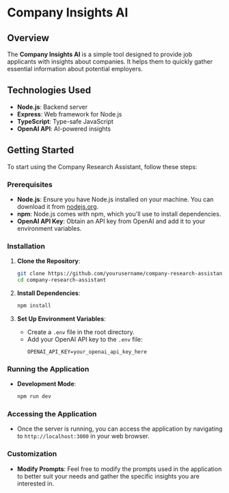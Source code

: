 # Company Insights AI

## Overview

The **Company Insights AI** is a simple tool designed to provide job applicants with insights about companies. It helps them to quickly gather essential information about potential employers.

## Technologies Used

- **Node.js**: Backend server
- **Express**: Web framework for Node.js
- **TypeScript**: Type-safe JavaScript
- **OpenAI API**: AI-powered insights

## Getting Started

To start using the Company Research Assistant, follow these steps:

### Prerequisites

- **Node.js**: Ensure you have Node.js installed on your machine. You can download it from [nodejs.org](https://nodejs.org/).
- **npm**: Node.js comes with npm, which you'll use to install dependencies.
- **OpenAI API Key**: Obtain an API key from OpenAI and add it to your environment variables.

### Installation

1. **Clone the Repository**:

   ```bash
   git clone https://github.com/yourusername/company-research-assistant.git
   cd company-research-assistant
   ```

2. **Install Dependencies**:

   ```bash
   npm install
   ```

3. **Set Up Environment Variables**:
   - Create a `.env` file in the root directory.
   - Add your OpenAI API key to the `.env` file:
     ```
     OPENAI_API_KEY=your_openai_api_key_here
     ```

### Running the Application

- **Development Mode**:

  ```bash
  npm run dev
  ```

### Accessing the Application

- Once the server is running, you can access the application by navigating to `http://localhost:3000` in your web browser.

### Customization

- **Modify Prompts**: Feel free to modify the prompts used in the application to better suit your needs and gather the specific insights you are interested in.
